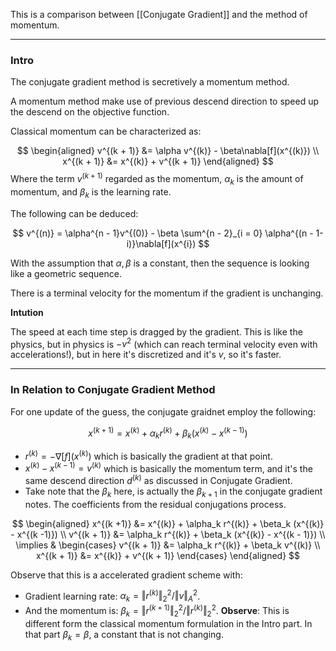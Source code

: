 This is a comparison between [[Conjugate Gradient]] and the method of momentum. 

---
### **Intro**

The conjugate gradient method is secretively a momentum method. 

A momentum method make use of previous descend direction to speed up the descend on the objective function. 

Classical momentum can be characterized as: 

$$
\begin{aligned}
    v^{(k + 1)} &= \alpha v^{(k)} - \beta\nabla[f](x^{(k)})
    \\
    x^{(k + 1)} &= x^{(k)} + v^{(k + 1)}
\end{aligned}
$$
Where the term $v^{(k + 1)}$ regarded as the momentum, $\alpha_k$ is the amount of momentum, and $\beta_k$ is the learning rate. 

The following can be deduced: 

$$
v^{(n)} = \alpha^{n - 1}v^{(0)} - \beta \sum^{n - 2}_{i = 0}
    \alpha^{(n - 1- i)}\nabla[f](x^{i})
$$

With the assumption that $\alpha, \beta$ is a constant, then the sequence is looking like a geometric sequence. 

There is a terminal velocity for the momentum if the gradient is unchanging. 

**Intution**

The speed at each time step is dragged by the gradient. This is like the physics, but in physics is $-v^2$ (which can reach terminal velocity even with accelerations!), but in here it's discretized and it's $v$, so it's faster. 


---
### **In Relation to Conjugate Gradient Method**

For one update of the guess, the conjugate graidnet employ the following: 

$$
x^{(k +1)} = x^{(k)} + \alpha_k r^{(k)} + \beta_k (x^{(k)} - x^{(k -1)})
$$

* $r^{(k)} = -\nabla[f](x^{(k)})$ which is basically the gradient at that point. 
* $x^{(k)} - x^{(k - 1)} = v^{(k)}$ which is basically the momentum term, and it's the same descend direction $d^{(k)}$ as discussed in Conjugate Gradient. 
* Take note that the $\beta_k$ here, is actually the $\beta_{k + 1}$ in the conjugate gradient notes. The coefficients from the residual conjugations process. 

$$
\begin{aligned}
    x^{(k +1)} &= x^{(k)} + \alpha_k r^{(k)} + \beta_k (x^{(k)} - x^{(k -1)})
    \\
    v^{(k + 1)} &= \alpha_k r^{(k)} + \beta_k (x^{(k)} - x^{(k - 1)})
    \\
    \implies & \begin{cases}
        v^{(k + 1)} &= \alpha_k r^{(k)} + \beta_k v^{(k)}
        \\
        x^{(k + 1)} &= x^{(k)} + v^{(k + 1)}
    \end{cases}
\end{aligned}
$$

Observe that this is a accelerated gradient scheme with: 

* Gradient learning rate: $\alpha_k = \Vert r^{(k)}\Vert_2^2/ \Vert v\Vert_A^2$. 
* And the momentum is: $\beta_k = \Vert r^{(k + 1)}\Vert_2^2/\Vert r^{(k)}\Vert_2^2$. **Observe**: This is different form the classical momentum formulation in the Intro part. In that part $\beta_k = \beta$, a constant that is not changing. 